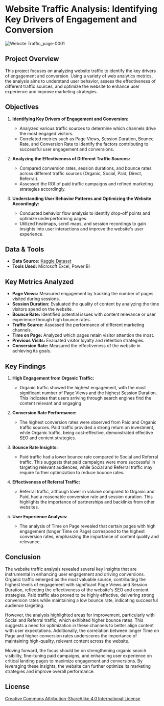 # Website Traffic Analysis: Identifying Key Drivers of Engagement and Conversion

![Website Traffic_page-0001](https://github.com/user-attachments/assets/14ab140c-c53b-429b-84fd-ebb0a519c76d)

## Project Overview
This project focuses on analyzing website traffic to identify the key drivers of engagement and conversion. Using a variety of web analytics metrics, the analysis aims to understand user behavior, assess the effectiveness of different traffic sources, and optimize the website to enhance user experience and improve marketing strategies.

## Objectives
1. **Identifying Key Drivers of Engagement and Conversion:**
   - Analyzed various traffic sources to determine which channels drive the most engaged visitors.
   - Correlated metrics such as Page Views, Session Duration, Bounce Rate, and Conversion Rate to identify the factors contributing to successful user engagement and conversions.

2. **Analyzing the Effectiveness of Different Traffic Sources:**
   - Compared conversion rates, session durations, and bounce rates across different traffic sources (Organic, Social, Paid, Direct, Referral).
   - Assessed the ROI of paid traffic campaigns and refined marketing strategies accordingly.

3. **Understanding User Behavior Patterns and Optimizing the Website Accordingly:**
   - Conducted behavior flow analysis to identify drop-off points and optimize underperforming pages.
   - Utilized heatmaps, scroll maps, and session recordings to gain insights into user interactions and improve the website's user experience.

## Data & Tools
- **Data Source:** [Kaggle Dataset](https://www.kaggle.com/datasets/anthonytherrien/website-traffic/data)
- **Tools Used:** Microsoft Excel, Power BI
  
## Key Metrics Analyzed
- **Page Views:** Measured engagement by tracking the number of pages visited during sessions.
- **Session Duration:** Evaluated the quality of content by analyzing the time visitors spend on the website.
- **Bounce Rate:** Identified potential issues with content relevance or user experience through high bounce rates.
- **Traffic Source:** Assessed the performance of different marketing channels.
- **Time on Page:** Analyzed which pages retain visitor attention the most.
- **Previous Visits:** Evaluated visitor loyalty and retention strategies.
- **Conversion Rate:** Measured the effectiveness of the website in achieving its goals.

## Key Findings
1. **High Engagement from Organic Traffic:**
   - Organic traffic showed the highest engagement, with the most significant number of Page Views and the highest Session Duration. This indicates that users arriving through search engines find the content relevant and engaging.

2. **Conversion Rate Performance:**
   - The highest conversion rates were observed from Paid and Organic traffic sources. Paid traffic provided a strong return on investment, while Organic traffic, being cost-effective, demonstrated effective SEO and content strategies.

3. **Bounce Rate Insights:**
   - Paid traffic had a lower bounce rate compared to Social and Referral traffic. This suggests that paid campaigns were more successful in targeting relevant audiences, while Social and Referral traffic may require further optimization to reduce bounce rates.

4. **Effectiveness of Referral Traffic:**
   - Referral traffic, although lower in volume compared to Organic and Paid, had a reasonable conversion rate and session duration. This highlights the importance of partnerships and backlinks from other websites.

5. **User Experience Analysis:**
   - The analysis of Time on Page revealed that certain pages with high engagement (longer Time on Page) correspond to the highest conversion rates, emphasizing the importance of content quality and relevance.

## Conclusion
The website traffic analysis revealed several key insights that are instrumental in enhancing user engagement and driving conversions. Organic traffic emerged as the most valuable source, contributing the highest levels of engagement with significant Page Views and Session Duration, reflecting the effectiveness of the website's SEO and content strategies. Paid traffic also proved to be highly effective, delivering strong conversion rates while maintaining a low bounce rate, indicating successful audience targeting.

However, the analysis highlighted areas for improvement, particularly with Social and Referral traffic, which exhibited higher bounce rates. This suggests a need for optimization in these channels to better align content with user expectations. Additionally, the correlation between longer Time on Page and higher conversion rates underscores the importance of maintaining high-quality, relevant content across the website.

Moving forward, the focus should be on strengthening organic search visibility, fine-tuning paid campaigns, and enhancing user experience on critical landing pages to maximize engagement and conversions. By leveraging these insights, the website can further optimize its marketing strategies and improve overall performance.

## License
[Creative Commons Attribution-ShareAlike 4.0 International License](https://creativecommons.org/licenses/by-sa/4.0/)
